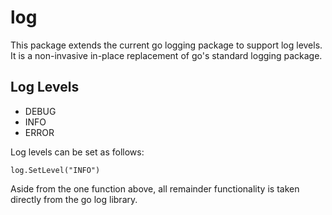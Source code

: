 # log
This package extends the current go logging package to support log levels.  It is a non-invasive in-place replacement of go's
standard logging package.

## Log Levels

- DEBUG
- INFO
- ERROR

Log levels can be set as follows:
```
log.SetLevel("INFO")
```

Aside from the one function above, all remainder functionality is taken directly from the go log library.
